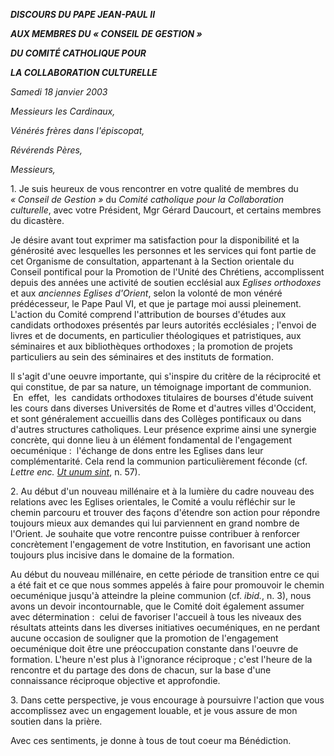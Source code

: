 ***DISCOURS DU PAPE JEAN-PAUL II***

***AUX MEMBRES DU « *CONSEIL DE GESTION* »***

***DU COMITÉ CATHOLIQUE POUR***

***LA COLLABORATION CULTURELLE***

*Samedi 18 janvier 2003*

*Messieurs les Cardinaux,*

*Vénérés frères dans l'épiscopat,*

*Révérends Pères,*

*Messieurs,*

1. Je suis heureux de vous rencontrer en votre qualité de membres du *« *Conseil de Gestion* »* du *Comité catholique pour la Collaboration culturelle*, avec votre Président, Mgr Gérard Daucourt, et certains membres du dicastère.

Je désire avant tout exprimer ma satisfaction pour la disponibilité et la générosité avec lesquelles les personnes et les services qui font partie de cet Organisme de consultation, appartenant à la Section orientale du Conseil pontifical pour la Promotion de l'Unité des Chrétiens, accomplissent depuis des années une activité de soutien ecclésial aux *Eglises orthodoxes* et aux *anciennes Eglises d'Orient*, selon la volonté de mon vénéré prédécesseur, le Pape Paul VI, et que je partage moi aussi pleinement. L'action du Comité comprend l'attribution de bourses d'études aux candidats orthodoxes présentés par leurs autorités ecclésiales ; l'envoi de livres et de documents, en particulier théologiques et patristiques, aux séminaires et aux bibliothèques orthodoxes ; la promotion de projets particuliers au sein des séminaires et des instituts de formation.

Il s'agit d'une oeuvre importante, qui s'inspire du critère de la réciprocité et qui constitue, de par sa nature, un témoignage important de communion.  En  effet,  les  candidats orthodoxes titulaires de bourses d'étude suivent les cours dans diverses Universités de Rome et d'autres villes d'Occident, et sont généralement accueillis dans des Collèges pontificaux ou dans d'autres structures catholiques. Leur présence exprime ainsi une synergie concrète, qui donne lieu à un élément fondamental de l'engagement oecuménique :  l'échange de dons entre les Eglises dans leur complémentarité. Cela rend la communion particulièrement féconde (cf. *Lettre enc.* *[Ut unum sint](/content/john-paul-ii/fr/encyclicals/documents/hf_jp-ii_enc_25051995_ut-unum-sint.html)*, n. 57).

2. Au début d'un nouveau millénaire et à la lumière du cadre nouveau des relations avec les Eglises orientales, le Comité a voulu réfléchir sur le chemin parcouru et trouver des façons d'étendre son action pour répondre toujours mieux aux demandes qui lui parviennent en grand nombre de l'Orient. Je souhaite que votre rencontre puisse contribuer à renforcer concrètement l'engagement de votre Institution, en favorisant une action toujours plus incisive dans le domaine de la formation.

Au début du nouveau millénaire, en cette période de transition entre ce qui a été fait et ce que nous sommes appelés à faire pour promouvoir le chemin oecuménique jusqu'à atteindre la pleine communion (cf. *ibid.*, n. 3), nous avons un devoir incontournable, que le Comité doit également assumer avec détermination :  celui de favoriser l'accueil à tous les niveaux des résultats atteints dans les diverses initiatives oecuméniques, en ne perdant aucune occasion de souligner que la promotion de l'engagement oecuménique doit être une préoccupation constante dans l'oeuvre de formation. L'heure n'est plus à l'ignorance réciproque ; c'est l'heure de la rencontre et du partage des dons de chacun, sur la base d'une connaissance réciproque objective et approfondie.

3. Dans cette perspective, je vous encourage à poursuivre l'action que vous accomplissez avec un engagement louable, et je vous assure de mon soutien dans la prière.

Avec ces sentiments, je donne à tous de tout coeur ma Bénédiction.